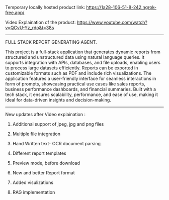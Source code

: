 Temporary locally hosted product link: https://1a28-106-51-8-242.ngrok-free.app/



Video Explaination of the product: https://www.youtube.com/watch?v=QCvU-Yz_rdo&t=38s

--------------------------------------------------------------

FULL STACK REPORT GENERATING AGENT.

This project is a full-stack application that generates dynamic reports from structured and unstructured data using natural language queries. It supports integration with APIs, databases, and file uploads, enabling users to process large datasets efficiently. Reports can be exported in customizable formats such as PDF and include rich visualizations. The application features a user-friendly interface for seamless interactions in form of prompts, showcasing practical use cases like sales reports, business performance dashboards, and financial summaries. Built with a tech stack, it ensures scalability, performance, and ease of use, making it ideal for data-driven insights and decision-making.

--------------------------------------------------------------

New updates after Video explaination :

1. Additional support of jpeg, jpg and png files

2. Multiple file integration

3. Hand Written text- OCR document parsing

4. Different report templates

5. Preview mode, before download

6. New and better Report format

7. Added visulizations 

8. RAG implementation
